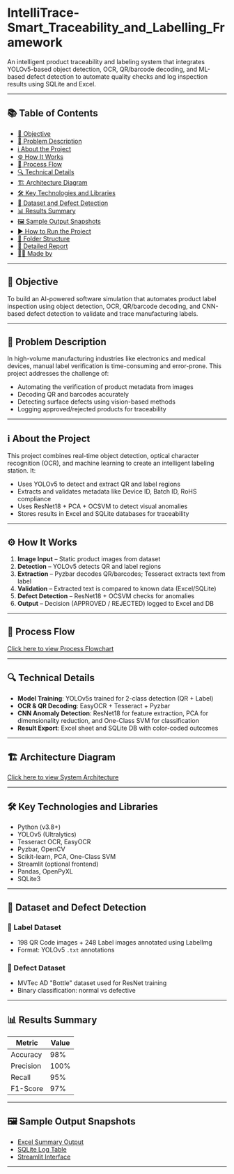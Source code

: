 # IntelliTrace-Smart_Traceability_and_Labelling_Framework
An intelligent product traceability and labeling system that integrates YOLOv5-based object detection, OCR, QR/barcode decoding, and ML-based defect detection to automate quality checks and log inspection results using SQLite and Excel.

---

## 📚 Table of Contents
- [🎯 Objective](#-objective)
- [🧩 Problem Description](#-problem-description)
- [ℹ️ About the Project](#️-about-the-project)
- [⚙️ How It Works](#-how-it-works)
- [🔁 Process Flow](#-process-flow)
- [🔍 Technical Details](#-technical-details)
- [🏗️ Architecture Diagram](#-architecture-diagram)
- [🛠️ Key Technologies and Libraries](#-key-technologies-and-libraries)
- [🧪 Dataset and Defect Detection](#-dataset-and-defect-detection)
- [📊 Results Summary](#-results-summary)
- [🖼️ Sample Output Snapshots](#-sample-output-snapshots)
- [▶️ How to Run the Project](#-how-to-run-the-project)
- [📂 Folder Structure](#-folder-structure)
- [📘 Detailed Report](#-detailed-report)
- [👨‍💻 Made by](#-made-by)

---

## 🎯 Objective
To build an AI-powered software simulation that automates product label inspection using object detection, OCR, QR/barcode decoding, and CNN-based defect detection to validate and trace manufacturing labels.

---

## 🧩 Problem Description
In high-volume manufacturing industries like electronics and medical devices, manual label verification is time-consuming and error-prone. This project addresses the challenge of:
- Automating the verification of product metadata from images
- Decoding QR and barcodes accurately
- Detecting surface defects using vision-based methods
- Logging approved/rejected products for traceability

---

## ℹ️ About the Project
This project combines real-time object detection, optical character recognition (OCR), and machine learning to create an intelligent labeling station. It:
- Uses YOLOv5 to detect and extract QR and label regions
- Extracts and validates metadata like Device ID, Batch ID, RoHS compliance
- Uses ResNet18 + PCA + OCSVM to detect visual anomalies
- Stores results in Excel and SQLite databases for traceability

---

## ⚙️ How It Works
1. **Image Input** – Static product images from dataset  
2. **Detection** – YOLOv5 detects QR and label regions  
3. **Extraction** – Pyzbar decodes QR/barcodes; Tesseract extracts text from label  
4. **Validation** – Extracted text is compared to known data (Excel/SQLite)  
5. **Defect Detection** – ResNet18 + OCSVM checks for anomalies  
6. **Output** – Decision (APPROVED / REJECTED) logged to Excel and DB  

---

## 🔁 Process Flow  
[Click here to view Process Flowchart](./assets/flowchart.png)

---

## 🔍 Technical Details
- **Model Training**: YOLOv5s trained for 2-class detection (QR + Label)  
- **OCR & QR Decoding**: EasyOCR + Tesseract + Pyzbar  
- **CNN Anomaly Detection**: ResNet18 for feature extraction, PCA for dimensionality reduction, and One-Class SVM for classification  
- **Result Export**: Excel sheet and SQLite DB with color-coded outcomes  

---

## 🏗️ Architecture Diagram  
[Click here to view System Architecture](./assets/system_architecture.png)

---

## 🛠️ Key Technologies and Libraries
- Python (v3.8+)
- YOLOv5 (Ultralytics)
- Tesseract OCR, EasyOCR
- Pyzbar, OpenCV
- Scikit-learn, PCA, One-Class SVM
- Streamlit (optional frontend)
- Pandas, OpenPyXL
- SQLite3

---

## 🧪 Dataset and Defect Detection

### 🔹 Label Dataset
- 198 QR Code images + 248 Label images annotated using LabelImg
- Format: YOLOv5 `.txt` annotations

### 🔹 Defect Dataset
- MVTec AD "Bottle" dataset used for ResNet training
- Binary classification: normal vs defective

---

## 📊 Results Summary

| Metric     | Value |
|------------|--------|
| Accuracy   | 98%    |
| Precision  | 100%   |
| Recall     | 95%    |
| F1-Score   | 97%    |

---

## 🖼️ Sample Output Snapshots
- [Excel Summary Output](./assets/excel_output.png)
- [SQLite Log Table](./assets/sqlite_table.png)
- [Streamlit Interface](./assets/streamlit_demo.png)

---
